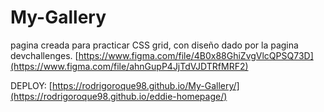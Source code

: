 # My-Gallery
pagina creada para practicar CSS grid, con diseño dado por la pagina devchallenges.
[https://www.figma.com/file/4B0x88GhiZvgVlcQPSQ73D](https://www.figma.com/file/ahnGupP4JjTdVJDTRfMRF2)

DEPLOY: [https://rodrigoroque98.github.io/My-Gallery/](https://rodrigoroque98.github.io/eddie-homepage/)
